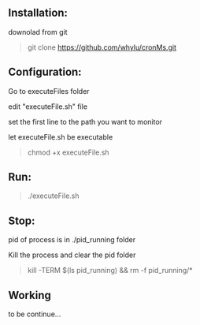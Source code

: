 

Installation:
-------------
downolad from git
> git clone https://github.com/whylu/cronMs.git


Configuration:
-------------
Go to executeFiles folder

edit "executeFile.sh" file

set the first line to the path you want to monitor

let executeFile.sh be executable
>chmod +x executeFile.sh

Run:
----
>./executeFile.sh


Stop:
----
pid of process is in ./pid_running folder

Kill the process and clear the pid folder
> kill -TERM $(ls pid_running) && rm -f pid_running/*


Working
-------------------------
to be continue...
